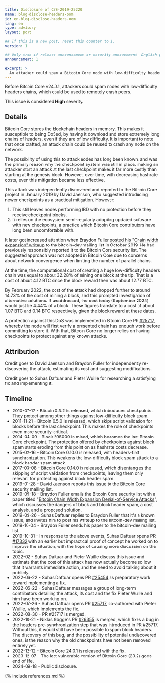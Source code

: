 ```yaml
---
title: Disclosure of CVE-2019-25220
name: blog-disclose-headers-oom
id: en-blog-disclose-headers-oom
lang: en
type: advisory
layout: post

## If this is a new post, reset this counter to 1.
version: 1

## Only true if release announcement or security annoucement. English posts only
announcement: 1

excerpt: >
  An attacker could spam a Bitcoin Core node with low-difficulty headers chains, which could be used to remotely crash it.
---
```


Before Bitcoin Core v24.0.1, attackers could spam nodes with low-difficulty headers chains, which
could be used to remotely crash peers.

This issue is considered **High** severity.

## Details

Bitcoin Core stores the blockchain headers in memory. This makes it susceptible to being DoSed, by
having it download and store extremely long chains of headers, even if they are of low difficulty.
It is important to note that once crafted, an attack chain could be reused to crash any node on the
network.

The possibility of using this to attack nodes has long been known, and was the primary reason why
the checkpoint system was still in place: making an attacker start an attack at the last checkpoint
makes it far more costly than starting at the genesis block. However, over time, with decreasing
hashrate costs, even this mitigation became less effective.

This attack was independently discovered and reported to the Bitcoin Core project in January 2019 by
David Jaenson, who suggested introducing newer checkpoints as a practical mitigation. However:
1. This still leaves nodes performing IBD with no protection before they receive checkpoint blocks.
2. It relies on the ecosystem semi-regularly adopting updated software with new checkpoints, a
   practice which Bitcoin Core contributors have long been uncomfortable with.

It later got increased attention when Braydon Fuller [posted his "Chain width expansion"
writeup](https://lists.linuxfoundation.org/pipermail/bitcoin-dev/2019-October/017354.html) to the
bitcoin-dev mailing list in October 2019. He had previously responsibly reported it to the Bitcoin
Core security list. The suggested approach was not adopted in Bitcoin Core due to concerns about
network convergence when limiting the number of parallel chains.

At the time, the computational cost of creating a huge low-difficulty headers chain was equal to
about 32.28% of mining one block at the tip. That is a cost of about 4.12 BTC since the block reward
then was about 12.77 BTC.

By February 2022, the cost of the attack had dropped further to around 14.73% of the cost of mining
a block, and this prompted investigation of alternative solutions. If unaddressed, the cost today
(September 2024) would just be 4.44% of a block. These figures translate to a cost of about 1.07 BTC
and 0.14 BTC respectively, given the block reward at these dates.

A protection against this DoS was implemented in Bitcoin Core PR
[#25717](https://github.com/bitcoin/bitcoin/pull/25717), whereby the node will first verify a
presented chain has enough work before committing to store it. With that, Bitcoin Core no longer
relies on having checkpoints to protect against any known attacks.

## Attribution

Credit goes to David Jaenson and Braydon Fuller for independently re-discovering the attack,
estimating its cost and suggesting modifications.

Credit goes to Suhas Daftuar and Pieter Wuille for researching a satisfying fix and implementing it.

## Timeline

* 2010-07-17 - Bitcoin 0.3.2 is released, which introduces checkpoints. They protect among other
  things against low-difficulty block spam.
* 2011-11-21 - Bitcoin 0.5.0 is released, which skips script validation for blocks before the last
  checkpoint. This makes the role of checkpoints even more security-critical.
* 2014-04-09 - Block 295000 is mined, which becomes the last Bitcoin Core checkpoint. The protection
  offered by checkpoints against block spam starts eroding from this point on as hashrate costs
  decrease.
* 2015-02-16 - Bitcoin Core 0.10.0 is released, with headers-first synchronization. This weakens the
  low-difficulty block spam attack to a block *header* spam attack.
* 2017-03-08 - Bitcoin Core 0.14.0 is released, which disentangles the skipping of script validation
  from checkpoints, leaving them only relevant for protecting against block header spam.
* 2019-01-28 - David Jaenson reports this issue to the Bitcoin Core security mailing list.
* 2019-09-18 - Braydon Fuller emails the Bitcoin Core security list with a paper titled "[Bitcoin
  Chain Width Expansion Denial-of-Service
  Attacks](https://bcoin.io/papers/bitcoin-chain-expansion.pdf)", which discusses the dangers of
  block and block header spam, a cost analysis, and a proposed solution.
* 2019-09-26 - Suhas Daftuar replies to Braydon Fuller that it's a known issue, and invites him to
  post his writeup to the bitcoin-dev mailing list.
* 2019-10-04 - Braydon Fuller sends his paper to the bitcoin-dev mailing list.
* 2019-10-31 - In response to the above events, Suhas Daftuar opens PR
  [#17332](https://github.com/bitcoin/bitcoin/pull/17332) with an earlier but impractical proof of
  concept he worked on to improve the situation, with the hope of causing more discussion on the
  topic.
* 2022-02    - Suhas Daftuar and Pieter Wuille discuss this issue and estimate that the cost of this
  attack has now actually become so low that it warrants immediate action, and the need to avoid
  talking about it publicly.
* 2022-06-22 - Suhas Daftuar opens PR [#25454](https://github.com/bitcoin/bitcoin/pull/25454) as
  preparatory work toward implementing a fix.
* 2022-06-22 - Suhas Daftuar messages a group of long-term contributors detailing the attack, its
  cost and the fix Pieter Wuille and him have been working on.
* 2022-07-26 - Suhas Daftuar opens PR [#25717](https://github.com/bitcoin/bitcoin/pull/25717),
  co-authored with Pieter Wuille, which implements the fix.
* 2022-08-30 - PR #25717 is merged.
* 2022-10-21 - Niklas Gögge's PR [#26355](https://github.com/bitcoin/bitcoin/pull/26355) is merged,
  which fixes a bug in the headers pre-synchronization step that was introduced in PR #25717.
  Without this, it would still have been possible to spam block headers.  The discovery of this bug,
  and the possibility of potential undiscovered ones, is the reason why the old checkpoints have not
  been removed entirely yet.
* 2022-12-12 - Bitcoin Core 24.0.1 is released with the fix.
* 2023-12-07 - The last vulnerable version of Bitcoin Core (23.2) goes end of life.
* 2024-09-18 - Public disclosure.

{% include references.md %}
